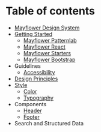 # Table of contents

* [Mayflower Design System](README.md)
* [Getting Started](getting-started/README.md)
  * [Mayflower Patternlab](getting-started/mayflower-patternlab.md)
  * [Mayflower React](getting-started/mayflower-react.md)
  * [Mayflower Starters](getting-started/mayflower-starters.md)
  * [Mayflower Bootstrap](getting-started/mayflower-bootstrap.md)
* Guidelines
  * [Accessibility](guidelines/accessibility.md)
* [Design Principles](design-principles.md)
* [Style](style/README.md)
  * [Color](style/color.md)
  * [Typography](style/typography.md)
* Components
  * [Header](components/header.md)
  * [Footer](components/footer.md)
* Search and Structured Data

